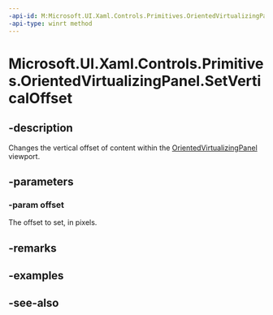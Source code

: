 ```yaml
---
-api-id: M:Microsoft.UI.Xaml.Controls.Primitives.OrientedVirtualizingPanel.SetVerticalOffset(System.Double)
-api-type: winrt method
---
```


<!-- Method syntax
public void SetVerticalOffset(System.Double offset)
-->

# Microsoft.UI.Xaml.Controls.Primitives.OrientedVirtualizingPanel.SetVerticalOffset

## -description
Changes the vertical offset of content within the [OrientedVirtualizingPanel](orientedvirtualizingpanel.md) viewport.

## -parameters
### -param offset
The offset to set, in pixels.

## -remarks

## -examples

## -see-also
